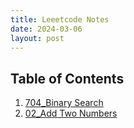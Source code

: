 ```yaml
---
title: Leeetcode Notes
date: 2024-03-06
layout: post
---
```


## Table of Contents

1. [704_Binary Search](https://github.com/LiaXLiang/LiaXLiang.github.io/blob/master/assets/%E5%AE%9E%E9%99%85%E5%8D%9A%E5%AE%A2%E4%BD%8D%E7%BD%AE/Leetcode_Notes/%5B704E%5DBinary-Search.md)
2. [02_Add Two Numbers](https://github.com/LiaXLiang/LiaXLiang.github.io/blob/master/assets/%E5%AE%9E%E9%99%85%E5%8D%9A%E5%AE%A2%E4%BD%8D%E7%BD%AE/Leetcode_Notes/%5B02M%5DAdd-Two-Numbers.md)